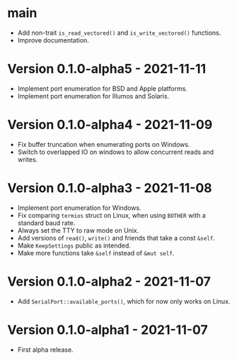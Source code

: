 # main
- Add non-trait `is_read_vectored()` and `is_write_vectored()` functions.
- Improve documentation.

# Version 0.1.0-alpha5 - 2021-11-11
- Implement port enumeration for BSD and Apple platforms.
- Implement port enumeration for Illumos and Solaris.

# Version 0.1.0-alpha4 - 2021-11-09
- Fix buffer truncation when enumerating ports on Windows.
- Switch to overlapped IO on windows to allow concurrent reads and writes.

# Version 0.1.0-alpha3 - 2021-11-08
- Implement port enumeration for Windows.
- Fix comparing `termios` struct on Linux, when using `BOTHER` with a standard baud rate.
- Always set the TTY to raw mode on Unix.
- Add versions of `read()`, `write()` and friends that take a const `&self`.
- Make `KeepSettings` public as intended.
- Make more functions take `&self` instead of `&mut self`.

# Version 0.1.0-alpha2 - 2021-11-07
- Add `SerialPort::available_ports()`, which for now only works on Linux.

# Version 0.1.0-alpha1 - 2021-11-07
- First alpha release.
